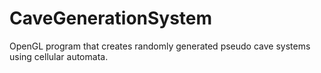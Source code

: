 # CaveGenerationSystem
OpenGL program that creates randomly generated pseudo cave systems using cellular automata. 
